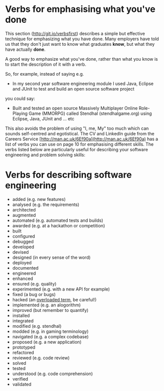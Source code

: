 # Verbs for emphasising what you've done

This section (http://git.io/verbsfirst) describes a simple but effective technique for emphasizing what you have done. Many employers have told us that they don't just want to know what graduates **know**, but what they have actually **done**.

A good way to emphasize what you've done, rather than what you know is to start the description of it with a verb.

So, for example, instead of saying e.g.

* In my second year software engineering module I used Java, Eclipse and JUnit to test and build an open source software project

you could say:

* Built and tested an open source Massively Multiplayer Online Role-Playing Game (MMORPG) called Stendhal (stendhalgame.org) using Eclipse, Java, JUnit and ... etc

This also avoids the problem of using "I, me, My" too much which can sounds self-centred and egotistical. The CV and LinkedIn guide from the Careers Service [http://man.ac.uk/6Ef90a](http://man.ac.uk/6Ef90a)  has a list of  verbs you can use on page 10 for emphasising different skills. The verbs listed below are particularly useful for describing your software engineering and problem solving skills:

# Verbs for describing software engineering

* added (e.g. new features)
* analysed (e.g. the requirements)
* architected
* augmented
* automated (e.g. automated tests and builds)
* awarded (e.g. at a hackathon or competition)
* built
* configured
* debugged
* developed
* devised
* designed (in every sense of the word)
* deployed
* documented
* engineered
* enhanced
* ensured (e.g. quality)
* experimented (e.g. with a new API for example)
* fixed (a bug or bugs)
* hacked (an [overloaded term](https://en.wikipedia.org/wiki/Hacking), be careful!)
* implemented (e.g. an alogorithm)
* improved (but remember to quantify)
* installed
* integrated
* modified (e.g. stendhal)
* modded (e.g. in gaming terminology)
* navigated (e.g. a complex codebase)
* proposed (e.g. a new application)
* prototyped
* refactored
* reviewed (e.g. code review)
* solved
* tested
* understood (e.g. code comprehension)
* verified
* validated
